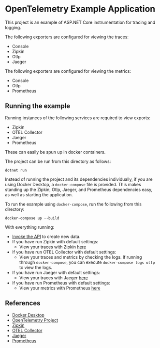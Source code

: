 # OpenTelemetry Example Application

This project is an example of ASP.NET Core instrumentation for tracing and
logging.

The following exporters are configured for viewing the traces:

* Console
* Zipkin
* Otlp
* Jaeger

The following exporters are configured for viewing the metrics:

* Console
* Otlp
* Prometheus

## Running the example

Running instances of the following services are required to view exports:

* Zipkin
* OTEL Collector
* Jaeger
* Prometheus

These can easily be spun up in docker containers.

The project can be run from this directory as follows:

```shell
dotnet run
```

Instead of running the project and its dependencies individually, if you are
using Docker Desktop, a `docker-compose` file is provided. This makes standing
up the Zipkin, Otlp, Jaeger, and Prometheus dependencies easy, as well as
starting the application.

To run the example using `docker-compose`, run the following from this
directory:

```shell
docker-compose up --build
```

With everything running:

* [Invoke the API](http://localhost:5000/WeatherForecast) to create new data.
* If you have run Zipkin with default settings:
  * View your traces with Zipkin [here](http://localhost:9411/zipkin)
* If you have run OTEL Collector with default settings:
  * View your traces and metrics by checking the logs. If running through
  `docker-compose`, you can execute `docker-compose logs otlp` to view the logs.
* If you have run Jaeger with default settings:
  * View your traces with Jaeger [here](http://localhost:16686/)
* If you have run Prometheus with default settings:
  * View your metrics with Prometheus [here](http://localhost:9090/graph)

## References

* [Docker Desktop](https://www.docker.com/products/docker-desktop)
* [OpenTelemetry Project](https://opentelemetry.io/)
* [Zipkin](https://zipkin.io)
* [OTEL Collector](https://opentelemetry.io/docs/collector/getting-started/#docker)
* [Jaeger](https://jaegertracing.io/)
* [Prometheus](https://prometheus.io/)
